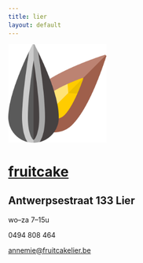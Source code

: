 ```yaml
---
title: lier
layout: default
---
```


<img src="/images/sunflower.png" alt="sunflower" height="200" />

# [fruitcake](/)

## Antwerpsestraat 133 Lier

wo&ndash;za 7&ndash;15u

0494 808 464

<a href="mailto:annemie@fruitcakelier.be">annemie@fruitcakelier.be</a>
